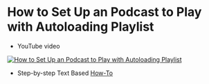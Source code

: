 # How to Set Up an Podcast to Play with Autoloading Playlist 
* YouTube video

[![How to Set Up an Podcast to Play with Autoloading Playlist](http://img.youtube.com/vi/g-4UcD8qvR8/0.jpg)](https://www.youtube-nocookie.com/embed/g-4UcD8qvR8 "How to Set Up an Podcast to Play with Autoloading Playlist")

* Step-by-step Text Based [How-To](../../howtos/podcast)

